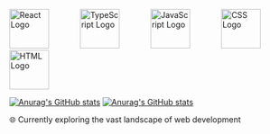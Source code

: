 <!---
Kommentar som ikke vises ;-)
--->
[<img src="https://res.cloudinary.com/practicaldev/image/fetch/s--YTd-yHB1--/c_limit%2Cf_auto%2Cfl_progressive%2Cq_66%2Cw_880/https://dev-to-uploads.s3.amazonaws.com/uploads/articles/0bd20dz2e1eoshz4pza2.gif" alt="React Logo" width="70" style="max-width: 70px;">](https://reactjs.org/) &nbsp;&nbsp;&nbsp;&nbsp;&nbsp;&nbsp;&nbsp;&nbsp;&nbsp;&nbsp;&nbsp;&nbsp; [<img src="https://encrypted-tbn0.gstatic.com/images?q=tbn:ANd9GcQOFgnZ04TSFLaNN1dJBzBRw7sXvMxZQOjvfA&usqp=CAU" alt="TypeScript Logo" width="70" style="max-width: 70px;">](https://www.typescriptlang.org/) &nbsp;&nbsp;&nbsp;&nbsp;&nbsp;&nbsp;&nbsp;&nbsp;&nbsp;&nbsp;&nbsp;&nbsp; [<img src="https://upload.wikimedia.org/wikipedia/commons/thumb/6/6a/JavaScript-logo.png/768px-JavaScript-logo.png" alt="JavaScript Logo" width="70" style="max-width: 70px;">](https://developer.mozilla.org/en-US/docs/Web/JavaScript) &nbsp;&nbsp;&nbsp;&nbsp;&nbsp;&nbsp;&nbsp;&nbsp;&nbsp;&nbsp;&nbsp;&nbsp; [<img src="https://upload.wikimedia.org/wikipedia/commons/thumb/6/62/CSS3_logo.svg/1024px-CSS3_logo.svg.png" alt="CSS Logo" width="70" style="max-width: 70px;">](https://developer.mozilla.org/en-US/docs/Web/CSS) &nbsp;&nbsp;&nbsp;&nbsp;&nbsp;&nbsp;&nbsp;&nbsp;&nbsp;&nbsp;&nbsp;&nbsp; [<img src="https://upload.wikimedia.org/wikipedia/commons/thumb/6/61/HTML5_logo_and_wordmark.svg/512px-HTML5_logo_and_wordmark.svg.png" alt="HTML Logo" width="70" style="max-width: 70px;">](https://developer.mozilla.org/en-US/docs/Web/HTML)


[![Anurag's GitHub stats](https://github-readme-stats.vercel.app/api/top-langs/?username=SamuelKodehode&layout=compact&theme=radical)](https://github.com/anuraghazra/github-readme-stats)
[![Anurag's GitHub stats](https://github-readme-stats.vercel.app/api?username=SamuelKodehode&theme=radical)](https://github.com/anuraghazra/github-readme-stats)


🌐 Currently exploring the vast landscape of web development





